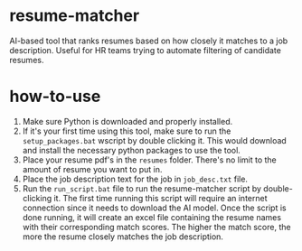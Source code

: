 # resume-matcher
AI-based tool that ranks resumes based on how closely it matches to a job description. Useful for HR teams trying to automate filtering of candidate resumes.
# how-to-use
1. Make sure Python is downloaded and properly installed.
2. If it's your first time using this tool, make sure to run the `setup_packages.bat` wscript by double clicking it. This would download and install the necessary python packages to use the tool.
3. Place your resume pdf's in the `resumes` folder. There's no limit to the amount of resume you want to put in.
4. Place the job description text for the job in `job_desc.txt` file.
5. Run the `run_script.bat` file to run the resume-matcher script by double-clicking it. The first time running this script will require an internet connection since it needs to download the AI model. Once the script is done running, it will create an excel file containing the resume names with their corresponding match scores. The higher the match score, the more the resume closely matches the job description.
